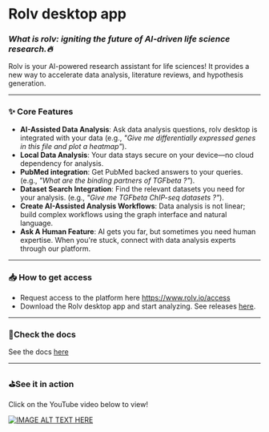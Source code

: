 # Rolv desktop app

### *What is rolv: igniting the future of AI-driven life science research.🔥*  

Rolv is your AI-powered research assistant for life sciences! It provides a new way to accelerate data analysis, literature reviews, and hypothesis generation.

---  

### **✨ Core Features**  
- **AI-Assisted Data Analysis**: Ask data analysis questions, rolv desktop is integrated with your data (e.g., *"Give me differentially expressed genes in this file and plot a heatmap"*).  
- **Local Data Analysis**: Your data stays secure on your device—no cloud dependency for analysis. 
- **PubMed integration**: Get PubMed backed answers to your queries.  (e.g., *"What are the binding partners of TGFbeta ?"*).  
- **Dataset Search Integration**: Find the relevant datasets you need for your analysis.  (e.g., *"Give me TGFbeta ChIP-seq datasets ?"*). 
- **Create AI-Assisted Analysis Workflows**: Data analysis is not linear; build complex workflows using the graph interface and natural language. 
- **Ask A Human Feature**: AI gets you far, but sometimes you need human expertise. When you're stuck, connect with data analysis experts through our platform.


---
### **📥 How to get access**  
- Request access to the platform here https://www.rolv.io/access
- Download the Rolv desktop app and start analyzing. See releases [here](https://github.com/rolv-io/rolvapp/releases).

--- 
### **:blue_book:Check the docs**  
See the docs [here](https://rolv-io.github.io/rolvapp/)

--- 
### **:golf:See it in action**  
Click on the YouTube video below to view!

[![IMAGE ALT TEXT HERE](https://img.youtube.com/vi/yK762OUeaqY/0.jpg)](https://www.youtube.com/watch?v=yK762OUeaqY)
